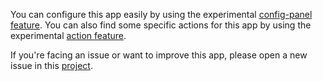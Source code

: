 You can configure this app easily by using the experimental [config-panel feature](https://__DOMAIN__/yunohost/apps/__APP__/config-panel).
You can also find some specific actions for this app by using the experimental [action feature](https://__DOMAIN__/yunohost/apps/__APP__/actions).

If you're facing an issue or want to improve this app, please open a new issue in this [project](https://github.com/YunoHost-Apps/jenkins_ynh).
